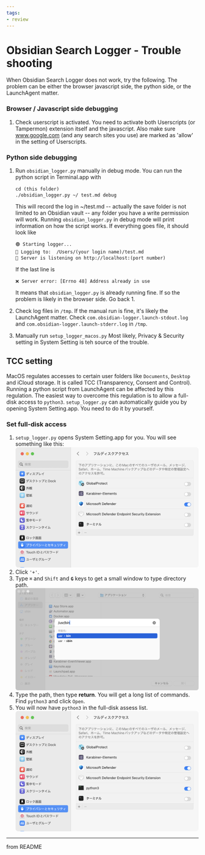 ```yaml
---
tags:
- review
---
```

# Obsidian Search Logger - Trouble shooting

When Obsidian Search Logger does not work, try the following.
The problem can be either the browser javascript side, the python side, or the LaunchAgent matter.

### Browser / Javascript side debugging

1. Check userscript is activated.
   You need to activate both Userscripts (or Tampermon) extension itself and the javascript.
   Also make sure www.google.com (and any search sites you use) are marked as 'allow' in the setting of Userscripts.

### Python side debugging

1. Run `obsidian_logger.py` manually in debug mode.
   You can run the python script in Terminal.app with
   ```
   cd (this folder)
   ./obsidian_logger.py ~/ test.md debug
   ```
   This will record the log in ~/test.md -- actually the save folder is not limited to an Obsidian vault -- any folder you have a write permission will work.
   Running `obsidian_logger.py` in debug mode will print information on how the script works. If everything goes file, it should look like
   ```
   🟢 Starting logger...
   📒 Logging to:  /Users/(your login name)/test.md
   🔌 Server is listening on http://localhost:(port number)
   ```
   If the last line is
   ```
   ❌ Server error: [Errno 48] Address already in use
   ```
   It means that `obsidian_logger.py` is already running fine. If so the problem is likely in the browser side. Go back 1.

2. Check log files in `/tmp`.
   If the manual run is fine, it's likely the LaunchAgent matter.
   Check `com.obsidian-logger.launch-stdout.log` and `com.obsidian-logger.launch-stderr.log` in `/tmp`.

3. Manually run `setup_logger_macos.py`
   Most likely, Privacy & Security setting in System Setting is teh source of the trouble.

## TCC setting
MacOS regulates accesses to certain user folders like `Documents`, `Desktop` and iCloud storage. It is called TCC (Transparency, Consent and Control). Running a python script from LaunchAgent can be affected by this regulation. The easiest way to overcome this regulation is to allow a full-disk access to  `python3`.
`setup_logger.py` can automatically guide you by opening System Setting.app. You need to do it by yourself.
### Set full-disk access
 1. `setup_logger.py` opens System Setting.app for you. You will see something like this:
    ![before listing](figs/mac_systemsetup_before.png)
 2. Click `'+'`.
 3. Type `⌘` and `Shift` and **`G`** keys to get a small window to type directory path.
   ![command-shift-g](figs/mac_systemsetup_cmd-shift-g.png)
 4. Type the path, then type **return**. You will get a long list of commands. Find `python3` and click `Open`.
 5. You will now have `python3` in the full-disk assess list.
    ![after listing](figs/mac_systemsetup_after.png)

---
from README
